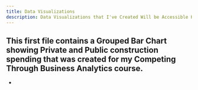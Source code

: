 ```yaml
---
title: Data Visualizations
description: Data Visualizations that I've Created Will be Accessible Here
---
```


This first file contains a Grouped Bar Chart showing Private and Public construction spending that was created for my Competing Through Business Analytics course.
-
- 
